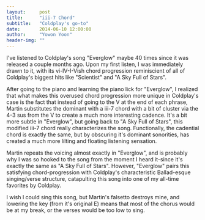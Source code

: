 ```yaml
---
layout:     post
title:      "iii-7 Chord"
subtitle:   "Coldplay's go-to"
date:       2014-06-10 12:00:00
author:     "Yowon Yoon"
header-img: ""
---
```


<p>I've listened to Coldplay's song "Everglow" maybe 40 times since it was released a couple months ago. Upon my first listen, I was immediately drawn to it, with its vi-IV-I-Vish chord progression reminiscient of all of Coldplay's biggest hits like "Scientist" and "A Sky Full of Stars".</p>

<p>After going to the piano and learning the piano lick for "Everglow", I realized that what makes this overused chord progression more unique in Coldplay's case is the fact that instead of going to the V at the end of each phrase, Martin substitutes the dominant with a iii-7 chord with a bit of cluster via the 4-3 sus from the V to create a much more interesting cadence. It's a bit more subtle in "Everglow", but going back to "A Sky Full of Stars", this modified iii-7 chord really characterizes the song. Functionally, the cadential chord is exactly the same, but by obscuring it's dominant sonorities, has created a much more lilting and floating listening sensation.</p>

<p>Martin repeats the voicing almost exactly in "Everglow", and is probably why I was so hooked to the song from the moment I heard it-since it's exactly the same as "A Sky Full of Stars". However, "Everglow" pairs this satisfying chord-progression with Coldplay's characteristic Ballad-esque singing/verse structure, catapulting this song into one of my all-time favorites by Coldplay.</p>

<p>I wish I could sing this song, but Martin's falsetto destroys mine, and lowering the key (from it's original E) means that most of the chorus would be at my break, or the verses would be too low to sing.</p>